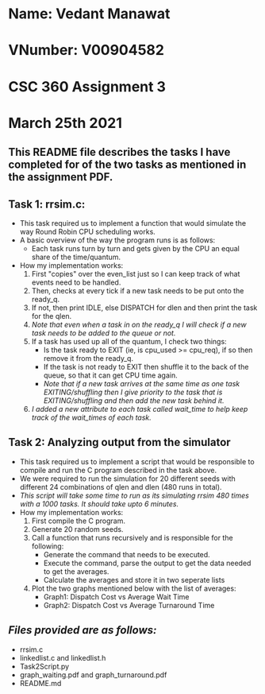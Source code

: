 # Name: Vedant Manawat
# VNumber: V00904582
# CSC 360 Assignment 3
# March 25th 2021 

## This README file describes the tasks I have completed for of the two tasks as mentioned in the assignment PDF.

## Task 1: rrsim.c:
* This task required us to implement a function that would simulate the way Round Robin CPU scheduling works.
* A basic overview of the way the program runs is as follows:
    * Each task runs turn by turn and gets given by the CPU an equal share of the time/quantum. 
* How my implementation works:
    1. First "copies" over the even_list just so I can keep track of what events need to be handled.
    2. Then, checks at every tick if a new task needs to be put onto the ready_q.
    3. If not, then print IDLE, else DISPATCH for dlen and then print the task for the qlen.
    4. *Note that even when a task in on the ready_q I will check if a new task needs to be added to the queue or not.*
    5. If a task has used up all of the quantum, I check two things:
        * Is the task ready to EXIT (ie, is cpu_used >= cpu_req), if so then remove it from the ready_q.
        * If the task is not ready to EXIT then shuffle it to the back of the queue, so that it can get CPU time again. 
        * *Note that if a new task arrives at the same time as one task EXITING/shuffling then I give priority to the task that is EXITING/shuffling and then add the new task behind it.*
    6. *I added a new attribute to each task called wait_time to help keep track of the wait_times of each task.*


## Task 2: Analyzing output from the simulator 
* This task required us to implement a script that would be responsible to compile and run the C program described in the task above. 
* We were required to run the simulation for 20 different seeds with different 24 combinations of qlen and dlen (480 runs in total).
* *This script will take some time to run as its simulating rrsim 480 times with a 1000 tasks. It should take upto 6 minutes.*
* How my implementation works:
    1. First compile the C program. 
    2. Generate 20 random seeds. 
    3. Call a function that runs recursively and is responsible for the following:
        * Generate the command that needs to be executed.
        * Execute the command, parse the output to get the data needed to get the averages. 
        * Calculate the averages and store it in two seperate lists
    4. Plot the two graphs mentioned below with the list of averages:
        * Graph1: Dispatch Cost vs Average Wait Time
        * Graph2: Dispatch Cost vs Average Turnaround Time


## *Files provided are as follows:* 
* rrsim.c
* linkedlist.c and linkedlist.h
* Task2Script.py 
* graph_waiting.pdf and graph_turnaround.pdf
* README.md


